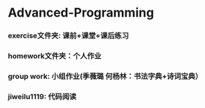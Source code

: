 # Advanced-Programming
### exercise文件夹: 课前+课堂+课后练习

### homework文件夹：个人作业

### group work: 小组作业(季薇璐 何杨林：书法字典+诗词宝典）

### jiweilu1119: 代码阅读
